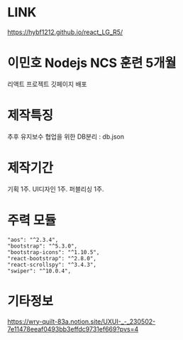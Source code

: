 # LINK
  https://hybf1212.github.io/react_LG_R5/

# 이민호 Nodejs NCS 훈련 5개월 
  리액트 프로젝트 깃페이지 배포

# 제작특징
  추후 유지보수 협업을 위한 DB분리 : db.json

# 제작기간
  기획 1주.
  UI디자인 1주.
  퍼블리싱 1주.

# 주력 모듈
    "aos": "^2.3.4",
    "bootstrap": "^5.3.0",
    "bootstrap-icons": "^1.10.5",   
    "react-bootstrap": "^2.8.0",
    "react-scrollspy": "^3.4.3",
    "swiper": "^10.0.4",

# 기타정보
  https://wry-quilt-83a.notion.site/UXUI-_-_230502-7e11478eeaf0493bb3effdc9731ef669?pvs=4
